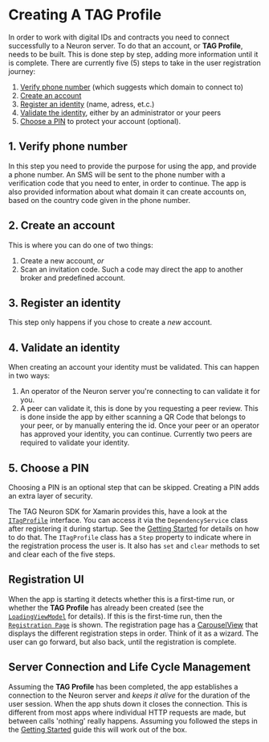# Creating A TAG Profile #

In order to work with digital IDs and contracts you need to connect successfully to a Neuron server.
To do that an account, or **TAG Profile**, needs to be built. This is done step by step,
adding more information until it is complete. There are currently five (5) steps to take in the user registration journey:
1. [Verify phone number](#verify-phone-number) (which suggests which domain to connect to)
2. [Create an account](#create-an-account)
3. [Register an identity](#register-an-identity) (name, adress, et.c.)
4. [Validate the identity](#validate-an-identity), either by an administrator or your peers
5. [Choose a PIN](#choose-a-pin) to protect your account (optional).

## 1. Verify phone number ##

In this step you need to provide the purpose for using the app, and provide a phone number. An SMS will be sent to the phone number
with a verification code that you need to enter, in order to continue. The app is also provided information about what domain it can
create accounts on, based on the country code given in the phone number.

## 2. Create an account ##

This is where you can do one of two things:

1. Create a new account, _or_
2. Scan an invitation code. Such a code may direct the app to another broker and predefined account.

## 3. Register an identity ##

This step only happens if you chose to create a _new_ account.

## 4. Validate an identity ##

When creating an account your identity must be validated. This can happen in two ways:
1. An operator of the Neuron server you're connecting to can validate it for you.
2. A peer can validate it, this is done by you requesting a peer review. This is done inside the app by either scanning a QR Code that belongs to your peer, or by manually entering the id. Once your peer or an operator has approved your identity, you can continue. Currently two peers are required to validate your identity.

## 5. Choose a PIN ##

Choosing a PIN is an optional step that can be skipped. Creating a PIN adds an extra layer of security.

The TAG Neuron SDK for Xamarin provides this, have a look at the [`ITagProfile`](../Tag.Neuron.Xamarin/Services/ITagProfile.cs) interface.
You can access it via the `DependencyService` class after registering it during startup. See the [Getting Started](GettingStarted.md#the-tag-neuron-sdk-structure) for details on how to do that.
The `ITagProfile` class has a `Step` property to indicate where in the registration process the user is.
It also has `set` and `clear` methods to set and clear each of the five steps.

## Registration UI ##

When the app is starting it detects whether this is a first-time run, or whether the **TAG Profile** has already been created 
(see the [`LoadingViewModel`](../IdApp/IdApp/ViewModels/LoadingViewModel.cs) for details).
If this is the first-time run, then the [`Registration Page`](../IdApp/IdApp/Views/Registration/RegistrationPage.xaml) is shown.
The registration page has a [CarouselView](https://docs.microsoft.com/en-us/xamarin/xamarin-forms/user-interface/carouselview/) that displays the
different registration steps in order. Think of it as a wizard. The user can go forward, but also back, until the registration is complete.

## Server Connection and Life Cycle Management ##

Assuming the **TAG Profile** has been completed, the app establishes a connection to the Neuron server and _keeps it alive_ for the duration of
the user session. When the app shuts down it closes the connection. This is different from most apps where individual HTTP requests are made, but between
calls 'nothing' really happens. Assuming you followed the steps in the [Getting Started](GettingStarted.md#creating-the-app) guide this will work out of the box.
